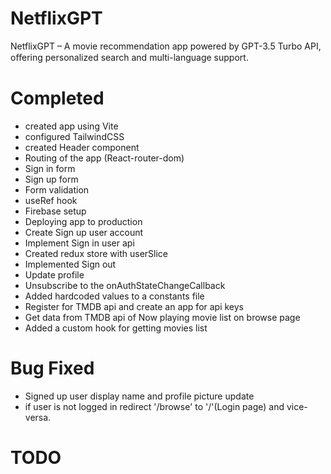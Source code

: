 # NetflixGPT

NetflixGPT – A movie recommendation app powered by GPT-3.5 Turbo API, oﬀering personalized search and multi-language support.

# Completed

- created app using Vite
- configured TailwindCSS
- created Header component
- Routing of the app (React-router-dom)
- Sign in form
- Sign up form
- Form validation
- useRef hook
- Firebase setup
- Deploying app to production
- Create Sign up user account
- Implement Sign in user api
- Created redux store with userSlice
- Implemented Sign out
- Update profile
- Unsubscribe to the onAuthStateChangeCallback
- Added hardcoded values to a constants file
- Register for TMDB api and create an app for api keys
- Get data from TMDB api of Now playing movie list on browse page
- Added a custom hook for getting movies list

# Bug Fixed

- Signed up user display name and profile picture update
- if user is not logged in redirect '/browse' to '/'(Login page) and vice-versa.

# TODO
